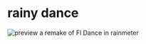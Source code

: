 # rainy dance
![preview](https://github.com/haretian/rainy-dance/blob/main/dance.gif)
a remake of Fl Dance in rainmeter
